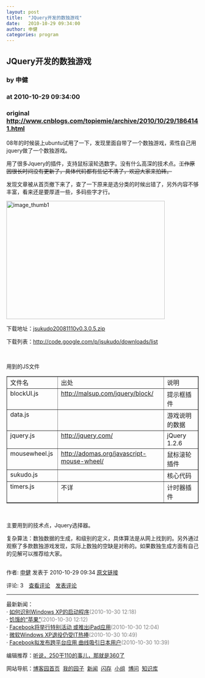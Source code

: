 ```yaml
---
layout: post
title:  "JQuery开发的数独游戏"
date:   2010-10-29 09:34:00
author: 申健
categories: program
---
```


## JQuery开发的数独游戏
### by 申健
### at 2010-10-29 09:34:00
### original <http://www.cnblogs.com/topiemie/archive/2010/10/29/1864141.html>

<p><p>08年的时候装上ubuntu试用了一下，发现里面自带了一个数独游戏，索性自己用jquery做了一个数独游戏。</p> <p>用了很多Jquery的插件，支持鼠标滚轮选数字。没有什么高深的技术点。<span style="text-decoration:line-through">工作原因很长时间没有更新了，具体代码都有些记不清了，欢迎大家来拍砖。</span></p> <p>发现文章被从首页撤下来了，查了一下原来是选分类的时候出错了，另外内容不够丰富，看来还是要厚道一些，多码些字才行。</p> <p><a href="javascript:void(0);"><img title="image_thumb1" style="border-top-width:0px;display:inline;border-left-width:0px;border-bottom-width:0px;border-right-width:0px" height="309" alt="image_thumb1" src="http://images.cnblogs.com/cnblogs_com/topiemie/WindowsLiveWriter/JQuery_8620/image_thumb1_d87c9191-d7da-4458-8b8b-700e91c5f80e.png" width="415" border="0"></a></p> <p>下载地址：<a title="jsukudo20081110v0.3.0.5.zip" href="http://jsukudo.googlecode.com/files/jsukudo20081110v0.3.0.5.zip">jsukudo20081110v0.3.0.5.zip</a></p> <p>下载列表：<a href="http://code.google.com/p/jsukudo/downloads/list">http://code.google.com/p/jsukudo/downloads/list</a></p> <p> </p> <p>用到的JS文件</p> <table cellspacing="0" cellpadding="2" width="595" border="1"> <tbody> <tr> <td valign="top" width="111">文件名</td> <td valign="top" width="329">出处</td> <td valign="top" width="153">说明</td></tr> <tr> <td valign="top" width="116">blockUI.js</td> <td valign="top" width="327"><a title="http://malsup.com/jquery/block/" href="http://malsup.com/jquery/block/">http://malsup.com/jquery/block/</a></td> <td valign="top" width="151">提示框插件</td></tr> <tr> <td valign="top" width="120">data.js</td> <td valign="top" width="326"> </td> <td valign="top" width="149">游戏说明的数据</td></tr> <tr> <td valign="top" width="123">jquery.js</td> <td valign="top" width="325"><a href="http://jquery.com/">http://jquery.com/</a></td> <td valign="top" width="148">jQuery 1.2.6</td></tr> <tr> <td valign="top" width="125">mousewheel.js</td> <td valign="top" width="324"><a title="http://adomas.org/javascript-mouse-wheel/" href="http://adomas.org/javascript-mouse-wheel/">http://adomas.org/javascript-mouse-wheel/</a></td> <td valign="top" width="147">鼠标滚轮插件</td></tr> <tr> <td valign="top" width="127">sukudo.js</td> <td valign="top" width="323"> </td> <td valign="top" width="146">核心代码</td></tr> <tr> <td valign="top" width="129">timers.js</td> <td valign="top" width="323">不详</td> <td valign="top" width="151">计时器插件</td></tr></tbody></table> <p> </p> <p>主要用到的技术点，Jquery选择器。</p> <p>复杂算法：数独数据的生成，和级别的定义，具体算法是从网上找到的。另外通过观察了多款数独游戏发现，实际上数独的空缺是对称的。如果数独生成方面有自己的见解可以推荐给大家。</p><img src="http://www.cnblogs.com/topiemie/aggbug/1864141.html?type=1" width="1" height="1" alt=""><p>作者: <a href="http://www.cnblogs.com/topiemie/">申健</a> 发表于 2010-10-29 09:34 <a href="http://www.cnblogs.com/topiemie/archive/2010/10/29/1864141.html">原文链接</a></p><p>评论: 3　<a href="http://www.cnblogs.com/topiemie/archive/2010/10/29/1864141.html#pagedcomment">查看评论</a>　<a href="http://www.cnblogs.com/topiemie/archive/2010/10/29/1864141.html#commentform">发表评论</a></p><hr><p>最新新闻：<br>· <a href="http://news.cnblogs.com/n/79106/">如何识别Windows XP的启动程序</a><span style="color:gray">(2010-10-30 12:18)</span><br>· <a href="http://news.cnblogs.com/n/79105/">饥饿的“苹果”</a><span style="color:gray">(2010-10-30 12:12)</span><br>· <a href="http://news.cnblogs.com/n/79104/">Facebook将举行特别活动 或推出iPad应用</a><span style="color:gray">(2010-10-30 12:04)</span><br>· <a href="http://news.cnblogs.com/n/79098/">微软Windows XP退役仍受IT热捧</a><span style="color:gray">(2010-10-30 10:49)</span><br>· <a href="http://news.cnblogs.com/n/79097/">Facebook拟发布跨平台应用 曲线吸引日本用户</a><span style="color:gray">(2010-10-30 10:39)</span><br></p><p>编辑推荐：<a href="http://news.cnblogs.com/n/79067/">听说，250干110的事儿，那就是360了</a><br></p><p>网站导航：<a href="http://www.cnblogs.com">博客园首页</a>  <a href="http://home.cnblogs.com/">我的园子</a>  <a href="http://news.cnblogs.com">新闻</a>  <a href="http://home.cnblogs.com/ing/">闪存</a>  <a href="http://home.cnblogs.com/group/">小组</a>  <a href="http://space.cnblogs.com/q/">博问</a>  <a href="http://kb.cnblogs.com">知识库</a></p></p>